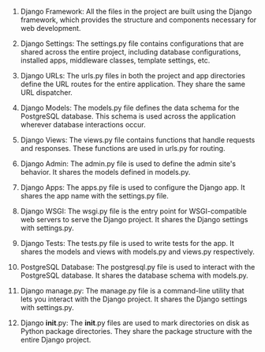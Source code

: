 1. Django Framework: All the files in the project are built using the Django framework, which provides the structure and components necessary for web development.

2. Django Settings: The settings.py file contains configurations that are shared across the entire project, including database configurations, installed apps, middleware classes, template settings, etc.

3. Django URLs: The urls.py files in both the project and app directories define the URL routes for the entire application. They share the same URL dispatcher.

4. Django Models: The models.py file defines the data schema for the PostgreSQL database. This schema is used across the application wherever database interactions occur.

5. Django Views: The views.py file contains functions that handle requests and responses. These functions are used in urls.py for routing.

6. Django Admin: The admin.py file is used to define the admin site's behavior. It shares the models defined in models.py.

7. Django Apps: The apps.py file is used to configure the Django app. It shares the app name with the settings.py file.

8. Django WSGI: The wsgi.py file is the entry point for WSGI-compatible web servers to serve the Django project. It shares the Django settings with settings.py.

9. Django Tests: The tests.py file is used to write tests for the app. It shares the models and views with models.py and views.py respectively.

10. PostgreSQL Database: The postgresql.py file is used to interact with the PostgreSQL database. It shares the database schema with models.py.

11. Django manage.py: The manage.py file is a command-line utility that lets you interact with the Django project. It shares the Django settings with settings.py.

12. Django __init__.py: The __init__.py files are used to mark directories on disk as Python package directories. They share the package structure with the entire Django project.